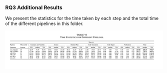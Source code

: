 ### RQ3 Additional Results

We present the statistics for the time taken by each step and the total time of the different pipelines in this folder.

![RQ3 Results](RQ3.png)